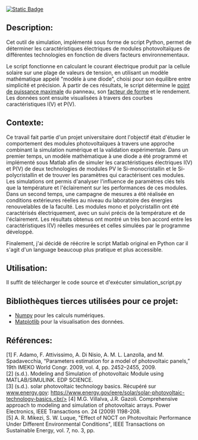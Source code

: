 [![Static Badge](https://img.shields.io/badge/Lang-en-red?style=flat)](https://github.com/Sammy930/PV-module-simulation-tool/blob/main/README.md)
## Description:
Cet outil de simulation, implémenté sous forme de script Python, permet de déterminer les caractéristiques électriques de modules photovoltaïques de différentes technologies en fonction de divers facteurs environnementaux.

Le script fonctionne en calculant le courant électrique produit par la cellule solaire sur une plage de valeurs de tension, en utilisant un modèle mathématique appelé "modèle à une diode", choisi pour son équilibre entre simplicité et précision. À partir de ces résultats, le script détermine le [point de puissance maximale](https://fr.wikipedia.org/wiki/Rendement_d%27une_cellule_photovolta%C3%AFque#Point_de_puissance_maximale) du panneau, son [facteur de forme](https://fr.wikipedia.org/wiki/Rendement_d%27une_cellule_photovolta%C3%AFque#Facteur_de_remplissage) et le rendement. Les données sont ensuite visualisées à travers des courbes caractéristiques I(V) et P(V).

## Contexte:
Ce travail fait partie d'un projet universitaire dont l'objectif était d'étudier le comportement des modules photovoltaïques à travers une approche combinant la simulation numérique et la validation expérimentale. Dans un premier temps, un modèle mathématique à une diode a été programmé et implémenté sous Matlab afin de simuler les caractéristiques électriques I(V) et P(V) de deux technologies de modules PV le Si-monocristallin et le Si-polycristallin et de trouver les paramètres qui caractérisent ces modules. Les simulations ont permis d'analyser l'influence de paramètres clés tels que la température et l'éclairement sur les performances de ces modules. Dans un second temps, une campagne de mesures a été réalisée en conditions extérieures réelles au niveau du laboratoire des énergies renouvelables de la faculté. Les modules mono et polycristallin ont été caractérisés électriquement, avec un suivi précis de la température et de l'éclairement. Les résultats obtenus ont montré un très bon accord entre les caractéristiques I(V) réelles mesurées et celles simulées par le programme développé.

Finalement, j'ai décidé de réécrire le script Matlab original en Python car il s'agit d'un language beaucoup plus pratique et plus accessible.

## Utilisation:
Il suffit de télécharger le code source et d'exécuter simulation_script.py

## Bibliothèques tierces utilisées pour ce projet:
  - [Numpy](https://numpy.org/) pour les calculs numériques.
  - [Matplotlib](https://matplotlib.org/) pour la visualisation des données.

## Références:
[1] F. Adamo, F. Attivissimo, A. Di Nisio, A. M. L. Lanzolla, and M. Spadavecchia, “Parameters estimation for a model of photovoltaic
panels,” 19th IMEKO World Congr. 2009, vol. 4, pp. 2452–2455, 2009.<br/>
[2] (s.d.). Modeling and Simulation of photovoltaic Module using MATLAB/SIMULINK. EDP
SCIENCE.<br/>
[3] (s.d.). solar photovoltaic technology basics. Récupéré sur www.energy.gov:
https://www.energy.gov/eere/solar/solar-photovoltaic-technology-basics.<br/>
[4] M.G. Villalva, J.R. Gazoli. Comprehensive approach to modeling and simulation of
photovoltaic arrays. Power Electronics, IEEE Transactions on. 24 (2009) 1198-208.<br/>
[5] A. R. Mikezi, S. W. Luque, "Effect of NOCT on Photovoltaic Performance Under Different
Environmental Conditions", IEEE Transactions on Sustainable Energy, vol. 7, no. 3, pp.
